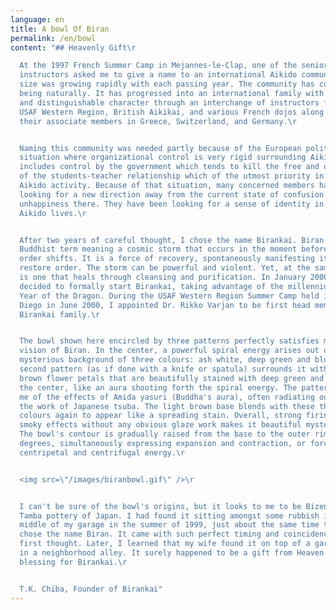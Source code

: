 ```yaml
---
language: en
title: A bowl Of Biran
permalink: /en/bowl
content: "## Heavenly Gift\r

  At the 1997 French Summer Camp in Mejannes-le-Clap, one of the senior French
  instructors asked me to give a name to an international Aikido community whose
  size was growing rapidly with each passing year. The community has coming into
  being naturally. It has progressed into an international family with a strong
  and distinguishable character through an interchange of instructors from the
  USAF Western Region, British Aikikai, and various French dojos along with
  their associate members in Greece, Switzerland, and Germany.\r


  Naming this community was needed partly because of the European political
  situation where organizational control is very rigid surrounding Aikido. It
  includes control by the government which tends to kill the free and open flow
  of the students-teacher relationship which of the utmost priority in our
  Aikido activity. Because of that situation, many concerned members have been
  looking for a new direction away from the current state of confusion and
  unhappiness there. They have been looking for a sense of identity in their
  Aikido lives.\r


  After two years of careful thought, I chose the name Birankai. Biran is a
  Buddhist term meaning a cosmic storm that occurs in the moment before cosmic
  order shifts. It is a force of recovery, spontaneously manifesting itself to
  restore order. The storm can be powerful and violent. Yet, at the same time it
  is one that heals through cleansing and purification. In January 2000, I
  decided to formally start Birankai, taking advantage of the millennium and
  Year of the Dragon. During the USAF Western Region Summer Camp held in San
  Diego in June 2000, I appointed Dr. Rikko Varjan to be first head member of
  Birankai family.\r


  The bowl shown here encircled by three patterns perfectly satisfies my
  vision of Biran. In the center, a powerful spiral energy arises out of a
  mysterious background of three colours: ash white, deep green and blue. The
  second pattern (as if done with a knife or spatula) surrounds it with smoky
  brown flower petals that are beautifully stained with deep green and blue from
  the center, like an aura shooting forth the spiral energy. The pattern reminds
  me of the effects of Amida yasuri (Buddha's aura), often radiating outward in
  the work of Japanese tsuba. The light brown base blends with these three
  colours again to appear like a spreading stain. Overall, strong firing and
  smoky effects without any obvious glaze work makes it beautiful mysterious.
  The bowl's contour is gradually raised from the base to the outer rim at 40
  degrees, simultaneously expressing expansion and contraction, or forces of
  centripetal and centrifugal energy.\r


  <img src=\"/images/biranbowl.gif\" />\r


  I can't be sure of the bowl's origins, but it looks to me to be Bizen or
  Tamba pottery of Japan. I had found it sitting amongst some rubbish in the
  middle of my garage in the summer of 1999, just about the same time that I
  chose the name Biran. It came with such perfect timing and coincidence, I
  first thought. Later, I learned that my wife found it on top of a garbage can
  in a neighborhood alley. It surely happened to be a gift from Heaven with a
  blessing for Birankai.\r


  T.K. Chiba, Founder of Birankai"
---
```

